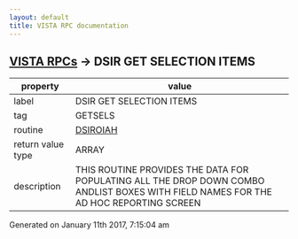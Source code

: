 ```yaml
---
layout: default
title: VISTA RPC documentation
---
```




## [VISTA RPCs](TableOfContent.md) &#8594; DSIR GET SELECTION ITEMS 

 property | value 
--- | --- 
 label | DSIR GET SELECTION ITEMS
 tag | GETSELS
 routine | [DSIROIAH](http://code.osehra.org/dox/Routine_DSIROIAH_source.html)
 return value type | ARRAY
 description | THIS ROUTINE PROVIDES THE DATA FOR POPULATING ALL THE DROP DOWN COMBO ANDLIST BOXES WITH FIELD NAMES FOR THE AD HOC REPORTING SCREEN




 Generated on January 11th 2017, 7:15:04 am